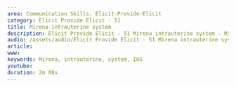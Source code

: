 ```yaml
---
area: Communication Skills, Elicit-Provide-Elicit
category: Elicit Provide Elicit - 51
title: Mirena intrauterine system
description: Elicit Provide Elicit - 51 Mirena intrauterine system - Michelle
audio: /assets/audio/Elicit Provide Elicit - 51 Mirena intrauterine system - Michelle - MQ.mp3
article: 
www: 
keywords: Mirena, intrauterine, system, IUS
youtube: 
duration: 2m 08s
--- 
```

